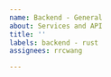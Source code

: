 ```yaml
---
name: Backend - General
about: Services and API
title: ''
labels: backend - rust
assignees: rrcwang

---
```



